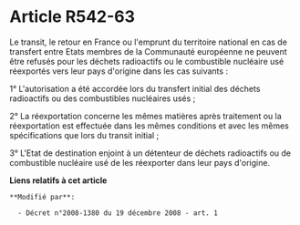 # Article R542-63

Le transit, le retour en France ou l'emprunt du territoire national en cas de transfert entre Etats membres de la Communauté
européenne ne peuvent être refusés pour les déchets radioactifs ou le combustible nucléaire usé réexportés vers leur pays
d'origine dans les cas suivants : 

1° L'autorisation a été accordée lors du transfert initial des déchets radioactifs ou des combustibles nucléaires usés ; 

2° La réexportation concerne les mêmes matières après traitement ou la réexportation est effectuée dans les mêmes conditions
et avec les mêmes spécifications que lors du transit initial ; 

3° L'Etat de destination enjoint à un détenteur de déchets radioactifs ou de combustible nucléaire usé de les réexporter dans
leur pays d'origine.

**Liens relatifs à cet article**

	**Modifié par**:

	  - Décret n°2008-1380 du 19 décembre 2008 - art. 1
